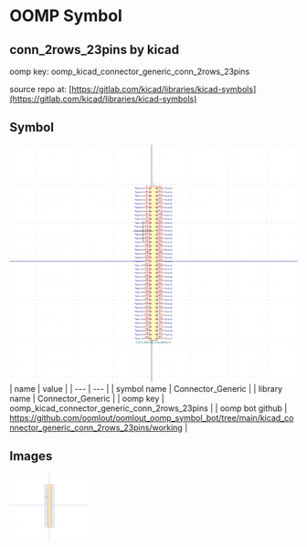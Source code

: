 # OOMP Symbol  
## conn_2rows_23pins  by kicad  
  
oomp key: oomp_kicad_connector_generic_conn_2rows_23pins  
  
source repo at: [https://gitlab.com/kicad/libraries/kicad-symbols](https://gitlab.com/kicad/libraries/kicad-symbols)  
## Symbol  
  
[![working.png](working_600.png)](working.png)  
| name | value | 
| --- | --- | 
| symbol name | Connector_Generic | 
| library name | Connector_Generic | 
| oomp key | oomp_kicad_connector_generic_conn_2rows_23pins | 
| oomp bot github | https://github.com/oomlout/oomlout_oomp_symbol_bot/tree/main/kicad_connector_generic_conn_2rows_23pins/working | 
## Images  
  
[![working.png](working_140.png)](working.png)  
